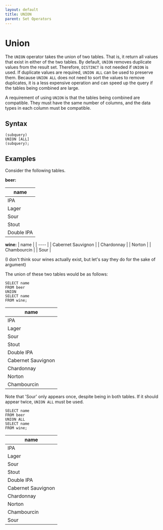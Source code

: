 ```yaml
---
layout: default
title: UNION
parent: Set Operators
---
```


# Union
The `UNION` operator takes the union of two tables. That is, it return all values that exist in either of the two tables. By default, `UNION` removes duplicate values from the result set. Therefore, `DISTINCT` is not needed if `UNION` is used. If duplicate values are required, `UNION ALL` can be used to preserve them. Because `UNION ALL` does not need to sort the values to remove duplicates, it is a less expensive operation and can speed up the query if the tables being combined are large.

A requirement of using `UNION` is that the tables being combined are compatible. They must have the same number of columns, and the data types in each column must be compatible.

## Syntax
```
(subquery)
UNION [ALL]
(subquery);
```

## Examples

Consider the following tables.

**beer:**

| name |
| ---- |
| IPA |
| Lager |
| Sour |
| Stout |
| Double IPA |

**wine:**
| name |
| ---- |
| Cabernet Sauvignon |
| Chardonnay |
| Norton |
| Chambourcin |
| Sour |

(I don't think sour wines actually exist, but let's say they do for the sake of argument)

The union of these two tables would be as follows:
```
SELECT name
FROM beer
UNION
SELECT name
FROM wine;
```

| name |
| ---- |
| IPA |
| Lager |
| Sour |
| Stout |
| Double IPA |
| Cabernet Sauvignon |
| Chardonnay |
| Norton |
| Chambourcin |

Note that 'Sour' only appears once, despite being in both tables. If it should appear twice, `UNION ALL` must be used.
```
SELECT name
FROM beer
UNION ALL
SELECT name
FROM wine;
```

| name |
| ---- |
| IPA |
| Lager |
| Sour |
| Stout |
| Double IPA |
| Cabernet Sauvignon |
| Chardonnay |
| Norton |
| Chambourcin |
| Sour |